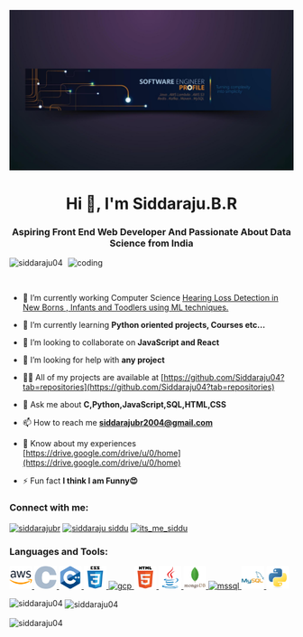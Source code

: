 ![logo](https://github.com/Siddaraju04/Siddu-Ramalingegowda/blob/main/technical-banner-design-for-software-engineer-profile-vector.jpg)
<h1 align="center">Hi 👋, I'm Siddaraju.B.R</h1>
<h3 align="center">Aspiring Front End Web Developer And Passionate About Data Science from India</h3>

<img align="right" alt="coding" width="400" src="https://user-images.githubusercontent.com/55389276/140866485-8fb1c876-9a8f-4d6a-98dc-08c4981eaf70.gif">

<p align="left"> <img src="https://komarev.com/ghpvc/?username=siddaraju04&label=Profile%20views&color=0e75b6&style=flat" alt="siddaraju04" /> </p>

<p align="left"> <a href="https://twitter.com/" target="blank"><img src="https://img.shields.io/twitter/follow/?logo=twitter&style=for-the-badge" alt="" /></a> </p>

- 🔭 I’m currently working Computer Science [Hearing Loss Detection in New Borns , Infants and Toodlers using ML techniques.](https://github.com/Siddaraju04/Project)

- 🌱 I’m currently learning **Python oriented projects, Courses etc...**

- 👯 I’m looking to collaborate on **JavaScript and React**

- 🤝 I’m looking for help with **any project**

- 👨‍💻 All of my projects are available at [https://github.com/Siddaraju04?tab=repositories](https://github.com/Siddaraju04?tab=repositories)

- 💬 Ask me about **C,Python,JavaScript,SQL,HTML,CSS**

- 📫 How to reach me **siddarajubr2004@gmail.com**

- 📄 Know about my experiences [https://drive.google.com/drive/u/0/home](https://drive.google.com/drive/u/0/home)

- ⚡ Fun fact **I think I am Funny😍**

<h3 align="left">Connect with me:</h3>
<p align="left">
<a href="https://linkedin.com/in/siddarajubr" target="blank"><img align="center" src="https://raw.githubusercontent.com/rahuldkjain/github-profile-readme-generator/master/src/images/icons/Social/linked-in-alt.svg" alt="siddarajubr" height="30" width="40" /></a>
<a href="https://fb.com/siddaraju siddu" target="blank"><img align="center" src="https://raw.githubusercontent.com/rahuldkjain/github-profile-readme-generator/master/src/images/icons/Social/facebook.svg" alt="siddaraju siddu" height="30" width="40" /></a>
<a href="https://instagram.com/its_me_siddu" target="blank"><img align="center" src="https://raw.githubusercontent.com/rahuldkjain/github-profile-readme-generator/master/src/images/icons/Social/instagram.svg" alt="its_me_siddu" height="30" width="40" /></a>
</p>

<h3 align="left">Languages and Tools:</h3>
<p align="left"> <a href="https://aws.amazon.com" target="_blank" rel="noreferrer"> <img src="https://raw.githubusercontent.com/devicons/devicon/master/icons/amazonwebservices/amazonwebservices-original-wordmark.svg" alt="aws" width="40" height="40"/> </a> <a href="https://www.cprogramming.com/" target="_blank" rel="noreferrer"> <img src="https://raw.githubusercontent.com/devicons/devicon/master/icons/c/c-original.svg" alt="c" width="40" height="40"/> </a> <a href="https://www.w3schools.com/cpp/" target="_blank" rel="noreferrer"> <img src="https://raw.githubusercontent.com/devicons/devicon/master/icons/cplusplus/cplusplus-original.svg" alt="cplusplus" width="40" height="40"/> </a> <a href="https://www.w3schools.com/css/" target="_blank" rel="noreferrer"> <img src="https://raw.githubusercontent.com/devicons/devicon/master/icons/css3/css3-original-wordmark.svg" alt="css3" width="40" height="40"/> </a> <a href="https://cloud.google.com" target="_blank" rel="noreferrer"> <img src="https://www.vectorlogo.zone/logos/google_cloud/google_cloud-icon.svg" alt="gcp" width="40" height="40"/> </a> <a href="https://www.w3.org/html/" target="_blank" rel="noreferrer"> <img src="https://raw.githubusercontent.com/devicons/devicon/master/icons/html5/html5-original-wordmark.svg" alt="html5" width="40" height="40"/> </a> <a href="https://www.java.com" target="_blank" rel="noreferrer"> <img src="https://raw.githubusercontent.com/devicons/devicon/master/icons/java/java-original.svg" alt="java" width="40" height="40"/> </a> <a href="https://www.mongodb.com/" target="_blank" rel="noreferrer"> <img src="https://raw.githubusercontent.com/devicons/devicon/master/icons/mongodb/mongodb-original-wordmark.svg" alt="mongodb" width="40" height="40"/> </a> <a href="https://www.microsoft.com/en-us/sql-server" target="_blank" rel="noreferrer"> <img src="https://www.svgrepo.com/show/303229/microsoft-sql-server-logo.svg" alt="mssql" width="40" height="40"/> </a> <a href="https://www.mysql.com/" target="_blank" rel="noreferrer"> <img src="https://raw.githubusercontent.com/devicons/devicon/master/icons/mysql/mysql-original-wordmark.svg" alt="mysql" width="40" height="40"/> </a> <a href="https://www.python.org" target="_blank" rel="noreferrer"> <img src="https://raw.githubusercontent.com/devicons/devicon/master/icons/python/python-original.svg" alt="python" width="40" height="40"/> </a> </p>

<p><img align="left" src="https://github-readme-stats.vercel.app/api/top-langs?username=siddaraju04&show_icons=true&locale=en&layout=compact" alt="siddaraju04" /></p>

<p>&nbsp;<img align="center" src="https://github-readme-stats.vercel.app/api?username=siddaraju04&show_icons=true&locale=en" alt="siddaraju04" /></p>

<p><img align="center" src="https://github-readme-streak-stats.herokuapp.com/?user=siddaraju04&" alt="siddaraju04" /></p>

